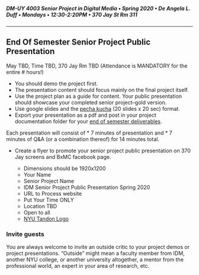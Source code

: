 ##### DM-UY 4003 Senior Project in Digital Media • Spring 2020 • De Angela L. Duff • Mondays • 12:30-2:20PM • 370 Jay St Rm 311

---

## End Of Semester Senior Project Public Presentation

May TBD, Time TBD, 370 Jay Rm TBD (Attendance is MANDATORY for the entire # hours!)

* You should demo the project first.
* The presentation content should focus mainly on the final project itself. 
* Use the project plan as a guide for content. Your public presentation should showcase your completed senior project–gold version.
* Use google slides and the [pecha kucha](pecha_kucha.md) (20 slides x 20 sec) format. 
* Export your presentation as a pdf and post in your project documentation folder for your [end of semester deliverables](end_of_semester_deliverables.md).

Each presentation will consist of 
    * 7 minutes of presentation and 
    * 7 minutes of Q&A 
    (or a combination thereof)
    for 14 minutes total. 

* Create a flyer to promote your senior project public presentation on 370 Jay screens and BxMC facebook page.
  
    * Dimensions should be 1920x1200
    * Your Name
    * Senior Project Name
    * IDM Senior Project Public Presentation Spring 2020
    * URL to Process website
    * Put Your Time ONLY
    * Location TBD
    * Open to all
    * [NYU Tandon Logo](http://engineering.nyu.edu/services/communications/identity)

### Invite guests
You are always welcome to invite an outside critic to your project demos or project presentations. “Outside” might mean a faculty member from IDM, another NYU college, or another university altogether, a mentor from the professional world, an expert in your area of research, etc.  

